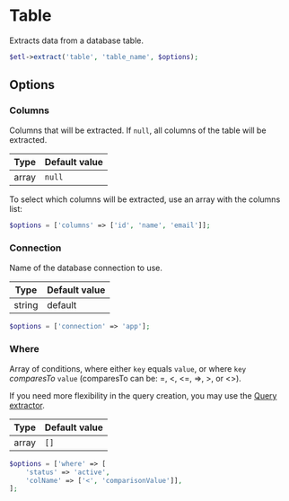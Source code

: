 # Table

Extracts data from a database table.

```php
$etl->extract('table', 'table_name', $options);
```


## Options

### Columns
Columns that will be extracted. If `null`, all columns of the table will be extracted.

| Type | Default value |
|----- | ------------- |
| array | `null` |

To select which columns will be extracted, use an array with the columns list:
```php
$options = ['columns' => ['id', 'name', 'email']];
```

### Connection
Name of the database connection to use.

| Type | Default value |
|----- | ------------- |
| string | default |

```php
$options = ['connection' => 'app'];
```

### Where
Array of conditions, where either `key` equals `value`, or where `key` _comparesTo_ `value` (comparesTo
can be: =, <, <=, =>, >, or <>).
 
If you need more flexibility in the query creation, you may use the [Query extractor](Query.md).

| Type | Default value |
|----- | ------------- |
| array | `[]` |

```php
$options = ['where' => [
    'status' => 'active',
    'colName' => ['<', 'comparisonValue']],
];
```
